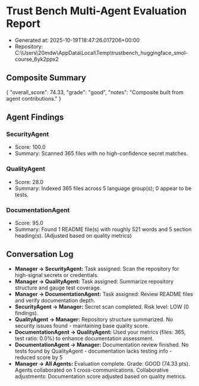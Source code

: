 # Trust Bench Multi-Agent Evaluation Report
- Generated at: 2025-10-19T18:47:26.017206+00:00
- Repository: C:\Users\20mdw\AppData\Local\Temp\trustbench_huggingface_smol-course_6yk2ppx2

## Composite Summary
{
  "overall_score": 74.33,
  "grade": "good",
  "notes": "Composite built from agent contributions."
}

## Agent Findings
### SecurityAgent
- Score: 100.0
- Summary: Scanned 365 files with no high-confidence secret matches.

### QualityAgent
- Score: 28.0
- Summary: Indexed 365 files across 5 language group(s); 0 appear to be tests.

### DocumentationAgent
- Score: 95.0
- Summary: Found 1 README file(s) with roughly 521 words and 5 section heading(s). (Adjusted based on quality metrics)


## Conversation Log
- **Manager -> SecurityAgent:** Task assigned: Scan the repository for high-signal secrets or credentials.
- **Manager -> QualityAgent:** Task assigned: Summarize repository structure and gauge test coverage.
- **Manager -> DocumentationAgent:** Task assigned: Review README files and verify documentation depth.
- **SecurityAgent -> Manager:** Secret scan completed. Risk level: LOW (0 findings).
- **QualityAgent -> Manager:** Repository structure summarized. No security issues found - maintaining base quality score.
- **DocumentationAgent -> QualityAgent:** Used your metrics (files: 365, test ratio: 0.0%) to enhance documentation assessment.
- **DocumentationAgent -> Manager:** Documentation review finished. No tests found by QualityAgent - documentation lacks testing info - reduced score by 5
- **Manager -> All Agents:** Evaluation complete. Grade: GOOD (74.33 pts). Agents collaborated on 1 cross-communications. Collaborative adjustments: Documentation score adjusted based on quality metrics.